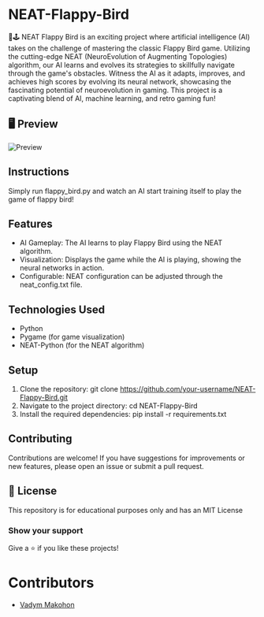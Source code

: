 # NEAT-Flappy-Bird
🚀🕹️ NEAT Flappy Bird is an exciting project where artificial intelligence (AI) takes on the challenge of mastering the classic Flappy Bird game. Utilizing the cutting-edge NEAT (NeuroEvolution of Augmenting Topologies) algorithm, our AI learns and evolves its strategies to skillfully navigate through the game's obstacles. Witness the AI as it adapts, improves, and achieves high scores by evolving its neural network, showcasing the fascinating potential of neuroevolution in gaming. This project is a captivating blend of AI, machine learning, and retro gaming fun!

## 🖥️ Preview
![Preview](https://github.com/user-attachments/assets/5ccaa563-6061-4289-8181-619dee5ff26b)

## Instructions
Simply run flappy_bird.py and watch an AI start training itself to play the game of flappy bird!

## Features
- AI Gameplay: The AI learns to play Flappy Bird using the NEAT algorithm.
- Visualization: Displays the game while the AI is playing, showing the neural networks in action.
- Configurable: NEAT configuration can be adjusted through the neat_config.txt file.

## Technologies Used
- Python
- Pygame (for game visualization)
- NEAT-Python (for the NEAT algorithm)

## Setup
1. Clone the repository: git clone https://github.com/your-username/NEAT-Flappy-Bird.git
2. Navigate to the project directory: cd NEAT-Flappy-Bird
3. Install the required dependencies: pip install -r requirements.txt

## Contributing
Contributions are welcome! If you have suggestions for improvements or new features, please open an issue or submit a pull request.

## 📜 License

This repository is for educational purposes only and has an MIT License

### Show your support

Give a ⭐ if you like these projects!

# Contributors
- [Vadym Makohon](https://github.com/VadymMakohon)
